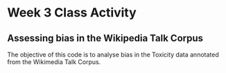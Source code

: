 # Week 3 Class Activity

## Assessing bias in the Wikipedia Talk Corpus

The objective of this code is to analyse bias in the Toxicity data annotated from the Wikimedia Talk Corpus.
